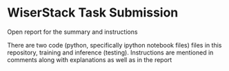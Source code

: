 # WiserStack Task Submission
Open report for the summary and instructions  
  
There are two code (python, specifically ipython notebook files) files in this repository, training and inference (testing). Instructions are mentioned in comments along with explanations as well as in the report
